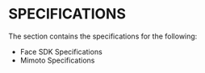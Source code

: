 # SPECIFICATIONS

The section contains the specifications for the following:

* Face SDK Specifications
* Mimoto Specifications
